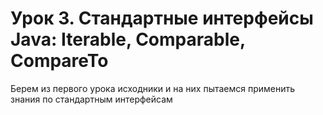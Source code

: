 # Урок 3. Стандартные интерфейсы Java: Iterable, Comparable, CompareTo

Берем из первого урока исходники и на них пытаемся применить знания по стандартным интерфейсам